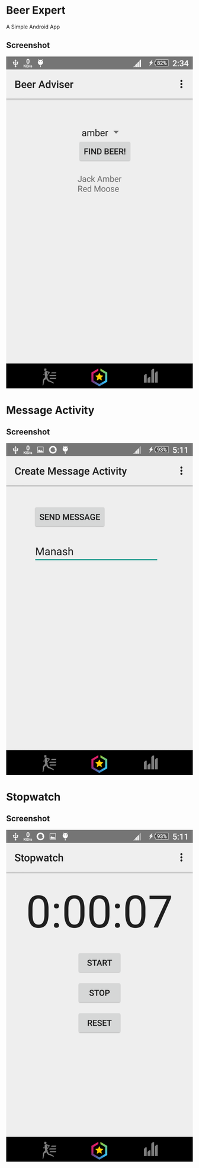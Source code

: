 # Beer Expert
A Simple Android App 

## Screenshot

![screenshot](beeradviser.png)


# Message Activity

## Screenshot

![scr](message.png)


# Stopwatch

## Screenshot

![scr](stopwatch.png)
